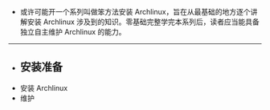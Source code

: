 - 或许可能开一个系列叫做笨方法安装 Archlinux，旨在从最基础的地方逐个讲解安装 Archlinux 涉及到的知识。零基础完整学完本系列后，读者应当能具备独立自主维护 Archlinux 的能力。
- ---
- 安装准备
	-
- 安装 Archlinux
- 维护